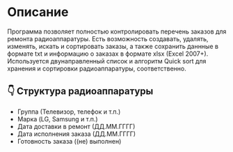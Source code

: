# Описание
Программа позволяет полностью контролировать перечень заказов для ремонта радиоаппаратуры. Есть возможность создавать, удалять, изменять, искать и сортировать заказы, а также сохранить даннные в формате txt и информацию о заказах в формате xlsx (Excel 2007+). Используется двунаправленный список и алгоритм Quick sort для хранения и сортировки радиоаппаратуры, соответственно.

## 👇 Структура радиоаппаратуры
- Группа (Телевизор, телефок и т.п.)
- Марка (LG, Samsung и т.п.)
- Дата доставки в ремонт (ДД.ММ.ГГГГ)
- Дата исполнения заказа (ДД.ММ.ГГГГ)
- Готовность заказа ((не) выполнен)
